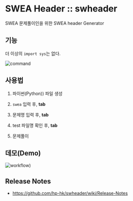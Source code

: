 # SWEA Header :: swheader

SWEA 문제풀이인을 위한 SWEA header Generator


## 기능

더 이상의 `import sys`는 없다.

![command](https://media.giphy.com/media/lqFYOssHNkCfgUvtG5/giphy.gif)


## 사용법

1. 파이썬(Python)) 파일 생성 

2. `swea` 입력 후, **tab**

3. 문제명 입력 후, **tab**

4. test 파일명 확인 후, **tab**

5. 문제풀이


## 데모(Demo)
![workflow](https://media.giphy.com/media/j1yHvvsddPLLY6d3nS/giphy.gif))


## Release Notes
- https://github.com/hp-hk/swheader/wiki/Release-Notes